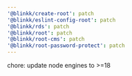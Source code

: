 ```yaml
---
'@blinkk/create-root': patch
'@blinkk/eslint-config-root': patch
'@blinkk/rds': patch
'@blinkk/root': patch
'@blinkk/root-cms': patch
'@blinkk/root-password-protect': patch
---
```


chore: update node engines to >=18
